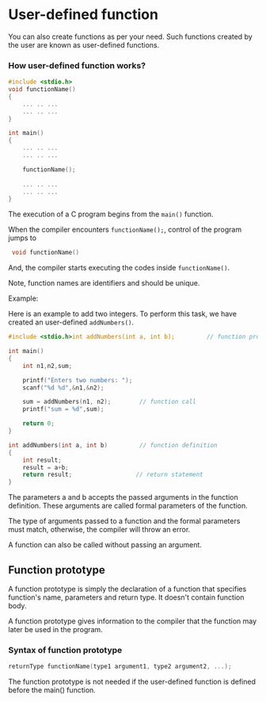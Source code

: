 # User-defined function

You can also create functions as per your need. Such functions created by the user are known as user-defined functions.

### How user-defined function works?

```c
#include <stdio.h>
void functionName()
{
    ... .. ...
    ... .. ...
}

int main()
{
    ... .. ...
    ... .. ...

    functionName();
    
    ... .. ...
    ... .. ...
}

```

The execution of a C program begins from the `main()` function.

When the compiler encounters `functionName();`, control of the program jumps to

```c
 void functionName()
```

And, the compiler starts executing the codes inside `functionName()`.

Note, function names are identifiers and should be unique.

Example:

Here is an example to add two integers. To perform this task, we have created an user-defined `addNumbers()`.

```c
#include <stdio.h>int addNumbers(int a, int b);         // function prototype

int main()
{
    int n1,n2,sum;

    printf("Enters two numbers: ");
    scanf("%d %d",&n1,&n2);

    sum = addNumbers(n1, n2);        // function call
    printf("sum = %d",sum);

    return 0;
}

int addNumbers(int a, int b)         // function definition   
{
    int result;
    result = a+b;
    return result;                  // return statement
}
```

The parameters a and b accepts the passed arguments in the function definition. These arguments are called formal parameters of the function.

The type of arguments passed to a function and the formal parameters must match, otherwise, the compiler will throw an error.

A function can also be called without passing an argument.

## Function prototype

A function prototype is simply the declaration of a function that specifies function's name, parameters and return type. It doesn't contain function body.

A function prototype gives information to the compiler that the function may later be used in the program.

### Syntax of function prototype

```c
returnType functionName(type1 argument1, type2 argument2, ...);
```

The function prototype is not needed if the user-defined function is defined before the main() function.